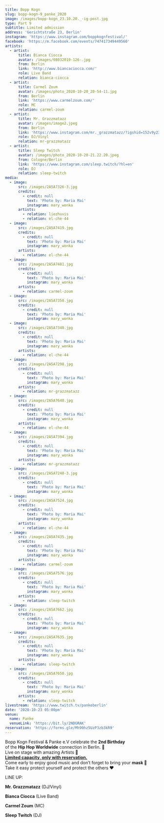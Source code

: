 ```yaml
---
title: Bopp Kogn
slug: bopp-kogn-9_panke_2020
image: /images/bopp-kogn_23.10.20._-ig-post.jpg
type: Part 9
subtitle: Limited admission
address: 'Gerichtstraße 23, Berlin'
instagram: 'https://www.instagram.com/boppkognfestival/'
facebook: 'https://m.facebook.com/events/747417349449560'
artists:
  - artist:
      title: Bianca Ciocca
      avatar: /images/08032019-126-.jpg
      from: Berlin
      link: 'http://www.biancaciocca.com/'
      role: Live Band
      relation: bianca-ciocca
  - artist:
      title: Carmel Zoum
      avatar: /images/photo_2020-10-20_20-54-11.jpg
      from: Berlin
      link: 'https://www.carmelzoum.com/'
      role: MC
      relation: carmel-zoum
  - artist:
      title: Mr. Grazzmatazz
      avatar: /images/image2.jpeg
      from: Berlin
      link: 'https://www.instagram.com/mr._grazzmatazz/?igshid=152v9y23n8yah'
      role: DJ/Vinyl
      relation: mr-grazzmatazz
  - artist:
      title: Sleep Twitch
      avatar: /images/photo_2020-10-20-21.22.20.jpeg
      from: Cologne/Berlin
      link: 'https://www.instagram.com/sleep.twitch/?hl=en'
      role: DJ
      relation: sleep-twitch
media:
  - image:
      src: /images/2A5A7326-3.jpg
      credits:
        - credit: null
          text: 'Photo by: Maria Mai'
          instagram: mary_wonka
      artists:
        - relation: liezhuvis
        - relation: el-che-44
  - image:
      src: /images/2A5A7419.jpg
      credits:
        - credit: null
          text: 'Photo by: Maria Mai'
          instagram: mary_wonka
      artists:
        - relation: el-che-44
  - image:
      src: /images/2A5A7481.jpg
      credits:
        - credit: null
          text: 'Photo by: Maria Mai'
          instagram: mary_wonka
      artists:
        - relation: carmel-zoum
  - image:
      src: /images/2A5A7350.jpg
      credits:
        - credit: null
          text: 'Photo by: Maria Mai'
          instagram: mary_wonka
  - image:
      src: /images/2A5A7340.jpg
      credits:
        - credit: null
          text: 'Photo by: Maria Mai'
          instagram: mary_wonka
      artists:
        - relation: el-che-44
  - image:
      src: /images/2A5A7298.jpg
      credits:
        - credit: null
          text: 'Photo by: Maria Mai'
          instagram: mary_wonka
      artists:
        - relation: mr-grazzmatazz
  - image:
      src: /images/2A5A7640.jpg
      credits:
        - credit: null
          text: 'Photo by: Maria Mai'
          instagram: mary_wonka
      artists:
        - relation: el-che-44
  - image:
      src: /images/2A5A7394.jpg
      credits:
        - credit: null
          text: 'Photo by: Maria Mai'
          instagram: mary_wonka
      artists:
        - relation: mr-grazzmatazz
  - image:
      src: /images/2A5A7240-3.jpg
      credits:
        - credit: null
          text: 'Photo by: Maria Mai'
          instagram: mary_wonka
  - image:
      src: /images/2A5A7524.jpg
      credits:
        - credit: null
          text: 'Photo by: Maria Mai'
          instagram: mary_wonka
      artists:
        - relation: el-che-44
  - image:
      src: /images/2A5A7435.jpg
      credits:
        - credit: null
          text: 'Photo by: Maria Mai'
          instagram: mary_wonka
      artists:
        - relation: carmel-zoum
  - image:
      src: /images/2A5A7576.jpg
      credits:
        - credit: null
          text: 'Photo by: Maria Mai'
          instagram: mary_wonka
      artists:
        - relation: sleep-twitch
  - image:
      src: /images/2A5A7662.jpg
      credits:
        - credit: null
          text: 'Photo by: Maria Mai'
          instagram: mary_wonka
  - image:
      src: /images/2A5A7635.jpg
      credits:
        - credit: null
          text: 'Photo by: Maria Mai'
          instagram: mary_wonka
      artists:
        - relation: sleep-twitch
  - image:
      src: /images/2A5A7650.jpg
      credits:
        - credit: null
          text: 'Photo by: Maria Mai'
          instagram: mary_wonka
      artists:
        - relation: sleep-twitch
livestream: 'https://www.twitch.tv/pankeberlin'
date: '2020-10-23 05:00pm'
venue:
  name: Panke
  venueLink: 'https://bit.ly/2NDGRAK'
reservation: 'https://forms.gle/Mh99hz5UzP3zb3kR9'
---
```

Bopp Kogn Festival & Panke e.V celebrate the **2nd  Birthday**  
 of the **Hip Hop Worldwide** connection in Berlin. 🎈⁣⁣   
 Live on stage with amazing Artists 🚀⁣  
[  **Limited capacity, only with reservation.⁣⁣**](https://forms.gle/Mh99hz5UzP3zb3kR9)  
 Come early to enjoy good music and don’t forget to bring your **mask 💯**⁣⁣   
 Take it easy protect yourself and protect the others ❤️  
  
 LINE UP:  
  
**Mr. Grazzmatazz** (DJ/Vinyl)  
  
**Bianca Ciocca** (Live Band)  
  
**Carmel Zoum** (MC)  
  
**Sleep Twitch** (DJ)  
  
